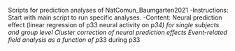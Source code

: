 Scripts for prediction analyses of NatComun_Baumgarten2021
-Instructions: Start with main script to run specific analyses. 
-Content:
Neural prediction effect (linear regression of p33 neural activity on p*34) for single subjects and group level
Cluster correction of neural prediction effects
Event-related field analysis as a function of p*33 during p33
